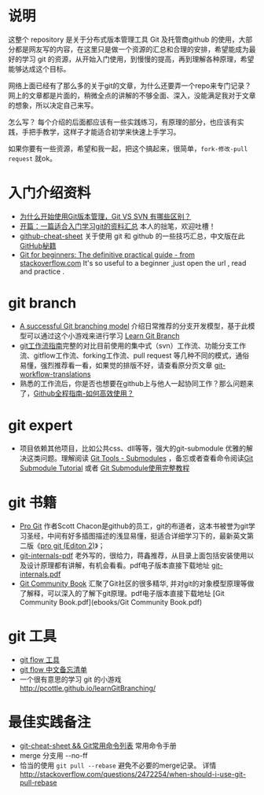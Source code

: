 # 说明
这整个 repository 是关于分布式版本管理工具 Git 及托管商github 的使用，大部分都是网友写的内容，在这里只是做一个资源的汇总和合理的安排，希望能成为最好的学习 git 的资源，从开始入门使用，到慢慢的提高，再到理解各种原理，希望能够达成这个目标。

网络上面已经有了那么多的关于git的文章，为什么还要弄一个repo来专门记录？网上的文章都是片面的，稍微全点的讲解的不够全面、深入，没能满足我对于文章的想象，所以决定自己来写。

怎么写？
每个介绍的后面都应该有一些实践练习，有原理的部分，也应该有实践，手把手教学，这样子才能适合初学来快速上手学习。

如果你要有一些资源，希望和我一起，把这个搞起来，很简单，`fork-修改-pull request` 就ok。

# 入门介绍资料
- [为什么开始使用Git版本管理，Git VS SVN 有哪些区别？](https://github.com/xirong/my-git/blob/master/why-git.md)
- [开篇：一篇适合入门学习git的资料汇总](https://github.com/xirong/my-git/blob/master/ixirong.com.md) 本人的拙笔，欢迎吐槽！
- [github-cheat-sheet](https://github.com/tiimgreen/github-cheat-sheet) 关于使用 git 和 github 的一些技巧汇总，中文版在此[GitHub秘籍](https://github.com/tiimgreen/github-cheat-sheet/blob/master/README.zh-cn.md)
- [Git for beginners: The definitive practical guide - from stackoverflow.com](http://stackoverflow.com/questions/315911/git-for-beginners-the-definitive-practical-guide?rq=1)  It's so useful to a beginner ,just open the url , read and practice . 

# git branch 
- [A successful Git branching model](http://nvie.com/posts/a-successful-git-branching-model/) 介绍日常推荐的分支开发模型，基于此模型可以通过这个小游戏来进行学习 [Learn Git Branch](http://pcottle.github.io/learnGitBranching/)
- [git工作流指南](https://github.com/xirong/my-git/blob/master/workflow-translations.md)完整的对比目前使用的集中式（svn）工作流、功能分支工作流、gitflow工作流、forking工作流、pull request 等几种不同的模式，通俗易懂，强烈推荐看一看，如果觉的排版不好，请查看原分页文章 [git-workflow-translations](https://github.com/oldratlee/translations/tree/master/git-workflows-and-tutorials) 
- 熟悉的工作流后，你是否也想要在github上与他人一起协同工作？那么问题来了，[Github全程指南-如何高效使用？](how-to-use-github.md)

# git expert 
- 项目依赖其他项目，比如公共css、dll等等，强大的git-submodule 优雅的解决这类问题。理解阅读 [Git Tools - Submodules](https://git-scm.com/book/en/v2/Git-Tools-Submodules) ，备忘或者查看命令阅读[Git Submodule Tutorial](https://git.wiki.kernel.org/index.php/GitSubmoduleTutorial) 或者 [Git Submodule使用完整教程](http://www.kafeitu.me/git/2012/03/27/git-submodule.html)


# git 书籍
- [Pro Git](http://git-scm.com/book/zh/v1) 作者Scott Chacon是github的员工，git的布道者，这本书被誉为git学习圣经，中间有好多插图描述的浅显易懂，挺适合详细学习下的，最新英文第二版《[pro git (Editon 2)](http://git-scm.com/book/en/v2)》；
- [git-internals-pdf](https://github.com/pluralsight/git-internals-pdf) 老外写的，很给力，蒋鑫推荐，从目录上面包括安装使用以及设计原理都有讲解，有机会看看。pdf电子版本直接下载地址 [git-internals.pdf](ebooks/git-internals.pdf)
- [Git Community Book](http://gitbook.liuhui998.com/) 汇聚了Git社区的很多精华,  并对git的对象模型原理等做了解释，可以深入的了解下git原理。pdf电子版本直接下载地址 [Git Community Book.pdf](ebooks/Git Community Book.pdf)

# git 工具
- [git flow 工具](https://github.com/nvie/gitflow)
- [git flow 中文备忘清单](http://danielkummer.github.io/git-flow-cheatsheet/index.zh_CN.html)
- 一个很有意思的学习 git 的小游戏 http://pcottle.github.io/learnGitBranching/ 

# 最佳实践备注
- [git-cheat-sheet && Git常用命令列表](command-handbook/) 常用命令手册
- merge 分支用 --no-ff
- 恰当的使用 `git pull --rebase` 避免不必要的merge记录。 详情 http://stackoverflow.com/questions/2472254/when-should-i-use-git-pull-rebase